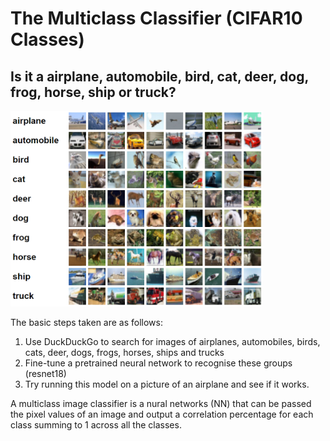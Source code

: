 # The Multiclass Classifier (CIFAR10 Classes)

## Is it a airplane, automobile, bird, cat, deer, dog, frog, horse, ship or truck?
<img src="images/cifar10.png"  width="80%" height="80%">

The basic steps taken are as follows:
1. Use DuckDuckGo to search for images of airplanes, automobiles, birds, cats, deer, dogs, frogs, horses, ships and trucks
1. Fine-tune a pretrained neural network to recognise these groups (resnet18)
1. Try running this model on a picture of an airplane and see if it works.

A multiclass image classifier is a nural networks (NN) that can be passed the pixel values of an image and output a correlation percentage for each class summing to 1 across all the classes.

